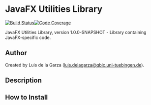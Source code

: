 # JavaFX Utilities Library

[![Build Status](https://travis-ci.com/qbicsoftware/javafx-utils-lib.svg?branch=master)](https://travis-ci.com/qbicsoftware/javafx-utils-lib)[![Code Coverage]( https://codecov.io/gh/qbicsoftware/javafx-utils-lib/branch/master/graph/badge.svg)](https://codecov.io/gh/qbicsoftware/javafx-utils-lib)

JavaFX Utilities Library, version 1.0.0-SNAPSHOT - Library containing JavaFX-specific code.

## Author

Created by Luis de la Garza (luis.delagarza@qbic.uni-tuebingen.de).

## Description

## How to Install
